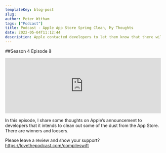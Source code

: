 ```yaml
---
templateKey: blog-post
slug: 
author: Peter Witham
tags: ["Podcast"]
title: Podcast - Apple App Store Spring Clean, My Thoughts
date: 2022-05-04T11:12:44
description: Apple contacted developers to let them know that there will be a spring clean, my thoughts on this.
---
```


##Season 4 Episode 8

<iframe width="100%" height="180" frameborder="no" scrolling="no" seamless src="https://share.transistor.fm/e/01d3869c/dark"></iframe>

In this episode, I share some thoughts on Apple’s announcement to developers that it intends to clean out some of the dust from the App Store. There are winners and loosers.

Please leave a review and show your support?
https://lovethepodcast.com/compileswift
